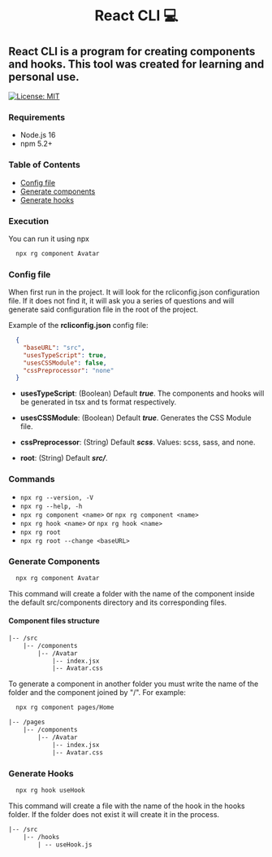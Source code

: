 <h1 align="center">React CLI 💻</h1>

<h2>
  React CLI is a program for creating components and hooks. This tool was created for learning and personal use.
</h2>

[![License: MIT](https://img.shields.io/badge/License-MIT-blue.svg)](https://opensource.org/licenses/MIT)

### Requirements

- Node.js 16
- npm 5.2+

### Table of Contents

- [Config file](#config-file)
- [Generate components](#generate-components)
- [Generate hooks](#generate-hooks)

### Execution

You can run it using npx

```bash
  npx rg component Avatar
```

### Config file

When first run in the project. It will look for the rcliconfig.json configuration file. If it does not find it, it will ask you a series of questions and will generate said configuration file in the root of the project.

Example of the **rcliconfig.json** config file:

```JSON
  {
    "baseURL": "src",
    "usesTypeScript": true,
    "usesCSSModule": false,
    "cssPreprocessor": "none"
  }
```

- **usesTypeScript**: (Boolean) Default **_true_**. The components and hooks will be generated in tsx and ts format respectively.

- **usesCSSModule**: (Boolean) Default **_true_**. Generates the CSS Module file.

- **cssPreprocessor**: (String) Default **_scss_**. Values: scss, sass, and none.

- **root**: (String) Default **_src/_**.

### Commands

- `npx rg --version, -V`
- `npx rg --help, -h`
- `npx rg component <name>` or `npx rg component <name>`
- `npx rg hook <name>` or `npx rg hook <name>`
- `npx rg root`
- `npx rg root --change <baseURL>`

### Generate Components

```bash
  npx rg component Avatar
```

This command will create a folder with the name of the component inside the default src/components directory and its corresponding files.

#### Component files structure

```txt
|-- /src
    |-- /components
        |-- /Avatar
            |-- index.jsx
            |-- Avatar.css
```

To generate a component in another folder you must write the name of the folder and the component joined by "/". For example:

```bash
  npx rg component pages/Home
```

```txt
|-- /pages
    |-- /components
        |-- /Avatar
            |-- index.jsx
            |-- Avatar.css
```

### Generate Hooks

```bash
  npx rg hook useHook
```

This command will create a file with the name of the hook in the hooks folder. If the folder does not exist it will create it in the process.

```txt
|-- /src
    |-- /hooks
        | -- useHook.js
```
